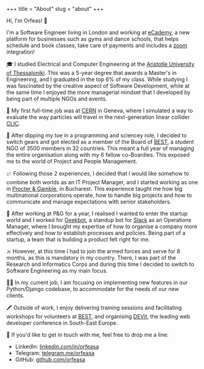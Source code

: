 +++
title = "About"
slug = "about"
+++

Hi, I'm Orfeas! 👋

I'm a Software Engineer living in London and working at [eCademy](https://ecademy.gr/), a new platform for businesses such as gyms and dance schools, that helps schedule and book classes, take care of payments and includes a [zoom](https://zoom.us/) integration!

🎓 I studied Electrical and Computer Engineering at the [Aristotle University of Thessaloniki](https://www.auth.gr/en). This was a 5-year degree that awards a Master's in Engineering, and I graduated in the top 6% of my class.
While studying I was fascinated by the creative aspect of Software Development, while at the same time I enjoyed the more managerial mindset that I developed by being part of multiple NGOs and events.

🧲 My first full-time job was at [CERN](https://home.cern/) in Geneva, where I simulated a way to evaluate the way particles will travel in the next-generation linear collider [CLIC](https://home.cern/science/accelerators/compact-linear-collider).

🎯 After dipping my toe in a programming and sciencey role, I decided to switch gears and got elected as a member of the Board of [BEST](https://best.eu.org/), a student NGO of 3500 members in 32 countries. This meant a full year of managing the entire organisation along with my 6 fellow co-Boardies. This exposed me to the world of Project and People Management.

📈 Following those 2 experiences, I decided that I would like somehow to combine both worlds as an IT Project Manager, and I started working as one in [Procter & Gamble](https://pg.com/), in Bucharest. This experience taught me how big multinational corporations operate, how to handle big projects and how to communicate and manage expectations with senior stakeholders.

🤖 After working at P&G for a year, I realised I wanted to enter the startup world and I worked for [Geekbot](https://geekbot.com/), a standup bot for [Slack](https://slack.com/) as an Operations Manager, where I brought my expertise of how to organise a company more effectively and how to establish processes and policies. Being part of a startup, a team that is building a product felt right for me.

⚔ However, at this time I had to join the armed forces and serve for 8 months, as this is mandatory in my country. There, I was part of the Research and Informatics Corps and during this time I decided to switch to Software Engineering as my main focus.

👨‍💻 In my current job, I am focusing on implementing new features in our Python/Django codebase, to accommodate for the needs of our new clients.

🖍️ Outside of work, I enjoy delivering training sessions and facilitating workshops for volunteers at [BEST](https://best.eu.org/), and organising [DEVit](https://devitconf.org/), the leading web developer conference in South-East Europe.

💬 If you'd like to get in touch with me, feel free to drop me a line:

* LinkedIn: [linkedin.com/in/orfeasa](https://www.linkedin.com/in/orfeasa/)
* Telegram: [telegram.me/orfeasa](https://telegram.me/orfeasa)
* GitHub: [github.com/orfeasa](https://github.com/orfeasa/)
<!--TODO: add that I write code to build a product and not museum code and fontawesome icons -->